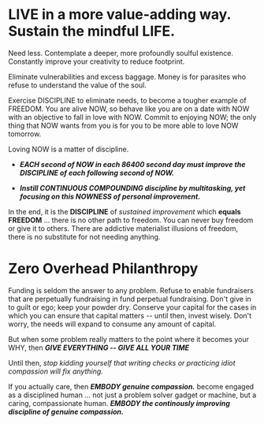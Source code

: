 # LIVE in a more value-adding way. Sustain the mindful LIFE.

Need less. Contemplate a deeper, more profoundly soulful existence. Constantly improve your creativity to reduce footprint. 

Eliminate vulnerabilities and excess baggage. Money is for parasites who refuse to understand the value of the soul.

Exercise DISCIPLINE to eliminate needs, to become a tougher example of FREEDOM. You are alive NOW, so behave like you are on a date with NOW with an objective to fall in love with NOW. Commit to enjoying NOW; the only thing that NOW wants from you is for you to be more able to love NOW tomorrow. 

Loving NOW is a matter of discipline.

* ***EACH second of NOW in each 86400 second day must improve the DISCIPLINE of each following second of NOW.***

* ***Instill CONTINUOUS COMPOUNDING discipline by multitasking, yet focusing on this NOWNESS of personal improvement.*** 

In the end, it is the **DISCIPLINE** of *sustained improvement* which **equals FREEDOM** ... there is no other path to freedom. You can never buy freedom or give it to others. There are addictive materialist illusions of freedom, there is no substitute for not needing anything. 

# Zero Overhead Philanthropy

Funding is seldom the answer to any problem. Refuse to enable fundraisers that are perpetually fundraising in fund perpetual fundraising. Don't give in to guilt or ego; keep your powder dry. Conserve your capital for the cases in which you can ensure that capital matters -- until then, invest wisely. Don't worry, the needs will expand to consume any amount of capital. 

But when some problem really matters to the point where it becomes your WHY, then ***GIVE EVERYTHING -- GIVE ALL YOUR TIME***

Until then, *stop kidding yourself that writing checks or practicing idiot compassion will fix anything.* 

If you actually care, then ***EMBODY genuine compassion.*** become engaged as a disciplined human ... not just a problem solver gadget or machine, but a caring, compassionate human. ***EMBODY the continously improving discipline of genuine compassion.*** 





